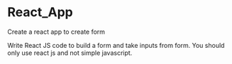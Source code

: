 # React_App
Create a react app to create form

Write React JS code to build a form and take inputs from form.
You should only use react js and not simple javascript.
